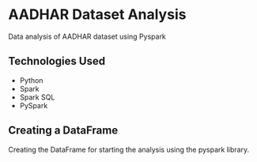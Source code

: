 # AADHAR Dataset Analysis
Data analysis of AADHAR dataset using Pyspark
## Technologies Used
* Python
* Spark
* Spark SQL
* PySpark

## Creating a DataFrame
Creating the DataFrame for starting the analysis using the pyspark library.

